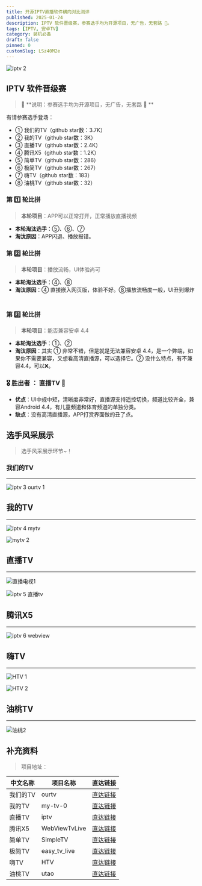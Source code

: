 ```yaml
---
title: 开源IPTV直播软件横向对比测评
published: 2025-01-24
description: IPTV 软件晋级赛，参赛选手均为开源项目，无广告，无套路 🌳。
tags: [IPTV, 安卓TV]
category: 装机必备
draft: false
pinned: 0
customSlug: LSz40M2e
---
```


![iptv 2](https://oss.qnloft.com/ob-img/2025/01/24/iptv_2.png)

## IPTV 软件晋级赛

> 📢 **说明：参赛选手均为开源项目，无广告，无套路 🌳 ** 

有请参赛选手登场： 

- ① 我们的TV（github star数：3.7K）
- ② 我的TV（github star数：3K）
- ③ 直播TV（github star数：2.4K）
- ④ 腾讯X5（github star数：1.2K）
- ⑤ 简单TV（github star数：286）
- ⑥ 极简TV（github star数：267）
- ⑦ 嗨TV（github star数：183）
- ⑧ 油桃TV（github star数：32）
ㅤ
### 第 1️⃣ 轮比拼

> **本轮项目**：APP可以正常打开，正常播放直播视频

- **本轮淘汰选手**：⑤、⑥、⑦
- **淘汰原因**：APP闪退、播放报错。
ㅤ
### 第 2️⃣ 轮比拼

> **本轮项目**：播放流畅，UI体验尚可
- **本轮淘汰选手**：④、⑧
- **淘汰原因**：④ 直接嵌入网页版，体验不好。⑧播放流畅度一般，UI丑到爆炸
ㅤ
### 第 3️⃣ 轮比拼

> **本轮项目**：能否兼容安卓 4.4
- **本轮淘汰选手**：①、②
- **淘汰原因**：其实 ① 非常不错，但是就是无法兼容安卓 4.4，是一个弊端，如果你不需要兼容，又想看高清直播源，可以选择它。② 没什么特点，有不兼容4.4，可以❌。
ㅤ
### 🎖 胜出者 ： 直播TV 🥇
- **优点**：UI中规中矩，清晰度非常好，直播源支持遥控切换，频道比较齐全，兼容Android 4.4，有儿童频道和体育频道的单独分类。
- **缺点**：没有高清直播源，APP打赏界面做的丑了点。

## 选手风采展示

> 选手风采展示环节~！

### 我们的TV
-----

![iptv 3 ourtv 1](https://oss.qnloft.com/ob-img/2025/01/24/iptv_3_ourtv%201.png)


## 我的TV
-----

![iptv 4 mytv](https://oss.qnloft.com/ob-img/2025/01/24/iptv_4_mytv.png)

![mytv 2](https://oss.qnloft.com/ob-img/2025/01/24/mytv_2.png)


## 直播TV
-----

![直播电视1](https://oss.qnloft.com/ob-img/2025/01/24/%E7%9B%B4%E6%92%AD%E7%94%B5%E8%A7%861.png)

![iptv 5 直播tv](https://oss.qnloft.com/ob-img/2025/01/24/iptv_5_%E7%9B%B4%E6%92%ADtv.png)


## 腾讯X5
-----

![iptv 6 webview](https://oss.qnloft.com/ob-img/2025/01/24/iptv_6_webview.png)


## 嗨TV
-----

![HTV 1](https://oss.qnloft.com/ob-img/2025/01/24/HTV_1.png)

![HTV 2](https://oss.qnloft.com/ob-img/2025/01/24/HTV_2.png)


## 油桃TV
-----

![油桃2](https://oss.qnloft.com/ob-img/2025/01/24/%E6%B2%B9%E6%A1%832.png)

## 补充资料

> 项目地址：

| 中文名称 | 项目名称 | 直达链接|
|-----|-----|-----|
|我们的TV|ourtv|[直达链接](https://github.com/andandroidor/ourtv)|
|我的TV|my-tv-0|[直达链接](https://github.com/lizongying/my-tv-0)|
|直播TV|iptv|[直达链接](https://github.com/vbskycn/iptv)|
|腾讯X5|WebViewTvLive|[直达链接](https://github.com/hxh19950701/WebViewTvLive)|
|简单TV|SimpleTV|[直达链接](https://github.com/Potato-66/SimpleTV)|
|极简TV|easy_tv_live|[直达链接](https://github.com/aiyakuaile/easy_tv_live)|
|嗨TV|HTV|[直达链接](https://github.com/HTWMedia/HTV)|
|油桃TV|utao|[直达链接](https://github.com/VonChange/utao)|
